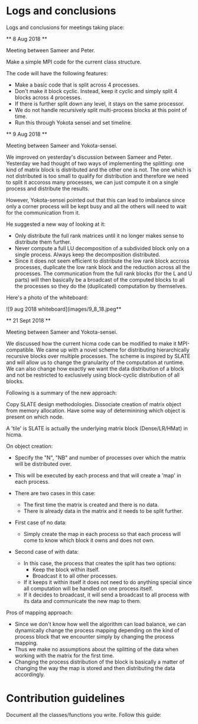 # Logs and conclusions

Logs and conclusions for meetings taking place:

** 8 Aug 2018 **

Meeting between Sameer and Peter.

Make a simple MPI code for the current class structure.

The code will have the following features:
* Make a basic code that is split across 4 processes.
* Don't make it block cyclic. Instead, keep it cyclic and simply split 4 blocks across 4 processes.
* If there is further split down any level, it stays on the same processor.
* We do not handle recursively split multi-process blocks at this point of time.
* Run this through Yokota sensei and set timeline.

** 9 Aug 2018  **

Meeting between Sameer and Yokota-sensei.

We improved on yesterday's discussion between Sameer and Peter. Yesterday
we had thought of two ways of implementing the splitting: one kind of matrix
block is distributed and the other one is not. The one which is not distributed
is too small to qualify for distribution and therefore we need to split it accoross
many processes, we can just compute it on a single process and distribute the results.

However, Yokota-sensei pointed out that this can lead to imbalance since only a corner
process will be kept busy and all the others will need to wait for the communication from it.

He suggested a new way of looking at it:
* Only distribute the full rank matrices until it no longer makes sense to distribute
them further.
* Never compute a full LU decomposition of a subdivided block only on a single process.
Always keep the decomposition distributed.
* Since it does not seem efficient to distribute the low rank block accross processes,
duplicate the low rank block and the reduction across all the processes. The communication
from the full rank blocks (for the L and U parts) will then basically be a broadcast of the
computed blocks to all the processes so they do the (duplicated) computation by themselves.

Here's a photo of the whiteboard:

![9 aug 2018 whiteboard](images/9_8_18.jpeg**

** 21 Sept 2018 **

Meeting between Sameer and Yokota-sensei.

We discussed how the current hicma code can be modified to make it MPI-compatible. We came
up with a novel scheme for distributing hierarchically recursive blocks over multiple processes.
The scheme is inspired by SLATE and will allow us to change the granularity of the
computation at runtime. We can also change how exactly we want the data distribution of a
block and not be restricted to exclusively using block-cyclic distribution of all blocks.

Following is a summary of the new approach:

Copy SLATE design methodologies.
Dissociate creation of matrix object from memory allocation.
Have some way of determinining which object is present on which node.

A 'tile' is SLATE is actually the underlying matrix block (Dense/LR/HMat) in hicma.

On object creation:
+ Specify the "N", "NB" and number of processes over which the matrix will be distributed
over.
+ This will be executed by each process and that will create a 'map' in each process.
+ There are two cases in this case:
  - The first time the matrix is created and there is no data.
  - There is already data in the matrix and it needs to be split further.

+ First case of no data:
  - Simply create the map in each process so that each process will come to know 
    which block it owns and does not own.
+ Second case of with data:
  - In this case, the process that creates the split has two options:
    - Keep the block within itself.
    - Broadcast it to all other processes.
  - If it keeps it within itself it does not need to do anything special since all
    computation will be handled on one process itself.
  - If it decides to broadcast, it will send a broadcast to all process with its data
    and communicate the new map to them.

Pros of mapping approach:
+ Since we don't know how well the algorithm can load balance, we can dynamically
change the process mapping depending on the kind of process block that we encounter
simply by changing the process mapping.
+ Thus we make no assumptions about the splitting of the data when working with
the matrix for the first time.
+ Changing the process distribution of the block is basically a matter of changing
the way the map is stored and then distributing the data accordingly.

# Contribution guidelines

Document all the classes/functions you write. Follow this guide:

